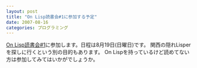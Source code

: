 ```yaml
---
layout: post
title: "On Lisp読書会#1に参加する予定"
date: 2007-08-16
categories: プログラミング
---
```

[On Lisp読書会#1](http://cotocoto.jp/event/1697)に参加します。日程は8月19日(日曜日)です。
関西の隠れLisperを探しに行くという別の目的もあります。
On Lispを持っているけど読めてない方は参加してみてはいかがでしょうか。
